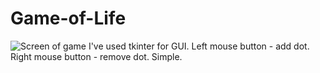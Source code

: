 Game-of-Life
============
![Screen of game](http://hsto.org/files/45d/b36/ff6/45db36ff6f49463f88a41a54a28e2fea.png)
I've used tkinter for GUI.
Left mouse button - add dot.
Right mouse button - remove dot.
Simple.

